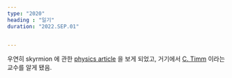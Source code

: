 ```yaml
---
type: "2020"
heading : "일기"
duration: "2022.SEP.01"


---
```

 


우연히 skyrmion 에 관한 [physics article](https://physics.aps.org/articles/v2/35) 을 보게 되었고, 거기에서 [C. Timm](https://tu-dresden.de/mn/physik/itp/cmt/forschung/publikationen) 이라는 교수를 알게 됐음. 

